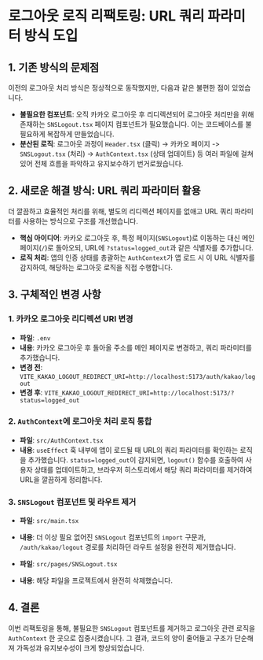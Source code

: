 # 로그아웃 로직 리팩토링: URL 쿼리 파라미터 방식 도입

## 1. 기존 방식의 문제점

이전의 로그아웃 처리 방식은 정상적으로 동작했지만, 다음과 같은 불편한 점이 있었습니다.

- **불필요한 컴포넌트**: 오직 카카오 로그아웃 후 리디렉션되어 로그아웃 처리만을 위해 존재하는 `SNSLogout.tsx` 페이지 컴포넌트가 필요했습니다. 이는 코드베이스를 불필요하게 복잡하게 만들었습니다.
- **분산된 로직**: 로그아웃 과정이 `Header.tsx` (클릭) -> 카카오 페이지 -> `SNSLogout.tsx` (처리) -> `AuthContext.tsx` (상태 업데이트) 등 여러 파일에 걸쳐 있어 전체 흐름을 파악하고 유지보수하기 번거로웠습니다.

## 2. 새로운 해결 방식: URL 쿼리 파라미터 활용

더 깔끔하고 효율적인 처리를 위해, 별도의 리디렉션 페이지를 없애고 URL 쿼리 파라미터를 사용하는 방식으로 구조를 개선했습니다.

- **핵심 아이디어**: 카카오 로그아웃 후, 특정 페이지(`SNSLogout`)로 이동하는 대신 메인 페이지(`/`)로 돌아오되, URL에 `?status=logged_out`과 같은 식별자를 추가합니다.
- **로직 처리**: 앱의 인증 상태를 총괄하는 `AuthContext`가 앱 로드 시 이 URL 식별자를 감지하여, 해당하는 로그아웃 로직을 직접 수행합니다.

## 3. 구체적인 변경 사항

### 1. 카카오 로그아웃 리디렉션 URI 변경

- **파일**: `.env`
- **내용**: 카카오 로그아웃 후 돌아올 주소를 메인 페이지로 변경하고, 쿼리 파라미터를 추가했습니다.
- **변경 전**: `VITE_KAKAO_LOGOUT_REDIRECT_URI=http://localhost:5173/auth/kakao/logout`
- **변경 후**: `VITE_KAKAO_LOGOUT_REDIRECT_URI=http://localhost:5173/?status=logged_out`

### 2. `AuthContext`에 로그아웃 처리 로직 통합

- **파일**: `src/AuthContext.tsx`
- **내용**: `useEffect` 훅 내부에 앱이 로드될 때 URL의 쿼리 파라미터를 확인하는 로직을 추가했습니다. `status=logged_out`이 감지되면, `logout()` 함수를 호출하여 사용자 상태를 업데이트하고, 브라우저 히스토리에서 해당 쿼리 파라미터를 제거하여 URL을 깔끔하게 정리합니다.

### 3. `SNSLogout` 컴포넌트 및 라우트 제거

- **파일**: `src/main.tsx`
- **내용**: 더 이상 필요 없어진 `SNSLogout` 컴포넌트의 `import` 구문과, `/auth/kakao/logout` 경로를 처리하던 라우트 설정을 완전히 제거했습니다.

- **파일**: `src/pages/SNSLogout.tsx`
- **내용**: 해당 파일을 프로젝트에서 완전히 삭제했습니다.

## 4. 결론

이번 리팩토링을 통해, 불필요한 `SNSLogout` 컴포넌트를 제거하고 로그아웃 관련 로직을 `AuthContext` 한 곳으로 집중시켰습니다. 그 결과, 코드의 양이 줄어들고 구조가 단순해져 가독성과 유지보수성이 크게 향상되었습니다.
